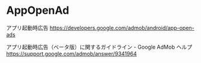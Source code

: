 # AppOpenAd

アプリ起動時広告 
https://developers.google.com/admob/android/app-open-ads

アプリ起動時広告（ベータ版）に関するガイドライン - Google AdMob ヘルプ
https://support.google.com/admob/answer/9341964
